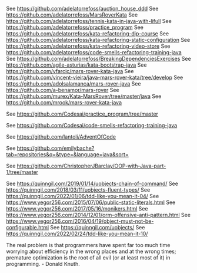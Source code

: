 See https://github.com/adelatorrefoss/auction_house_ddd
See https://github.com/adelatorrefoss/MarsRoverKata
See https://github.com/adelatorrefoss/tennis-kata-in-java-with-lifull
See https://github.com/adelatorrefoss/practice_program
See https://github.com/adelatorrefoss/kata-refactoring-dip-course
See https://github.com/adelatorrefoss/kata-refactoring-static-configuration
See https://github.com/adelatorrefoss/kata-refactoring-video-store
See https://github.com/adelatorrefoss/code-smells-refactoring-training-java
See https://github.com/adelatorrefoss/BreakingDependenciesExercises
See https://github.com/agile-asturias/kata-bootstrap-java
See https://github.com/vfarcic/mars-rover-kata-java
See https://github.com/vincent-vieira/java-mars-rover-kata/tree/develop
See https://github.com/adolsalamanca/mars-rover-java
See https://github.com/a-benamor/mars-rover
See https://github.com/murex/Kata-MarsRover/tree/master/java
See https://github.com/mrook/mars-rover-kata-java

See https://github.com/Codesai/practice_program/tree/master

See https://github.com/Codesai/code-smells-refactoring-training-java

See https://github.com/lantoli/AdventOfCode

See https://github.com/emilybache?tab=repositories&q=&type=&language=java&sort=

See https://github.com/ChristopherJBarclay/OOP-with-Java-part-1/tree/master

See https://quinngil.com/2019/01/14/uobjects-chain-of-command/
See https://quinngil.com/2018/03/11/uobjects-fluent-types/
See https://quinngil.com/2022/01/06/tdd-like-you-mean-it-04/
See https://www.yegor256.com/2015/07/06/public-static-literals.html
See https://www.yegor256.com/2017/05/16/monikers.html
See https://www.yegor256.com/2014/12/01/orm-offensive-anti-pattern.html
See https://www.yegor256.com/2016/04/19/object-must-not-be-configurable.html
See https://quinngil.com/uobjects/
See https://quinngil.com/2022/02/24/tdd-like-you-mean-it-10/

The real problem is that programmers have spent far too much time worrying about efficiency in the wrong places and at the wrong times; premature optimization is the root of all evil (or at least most of it) in programming. - Donald Knuth.